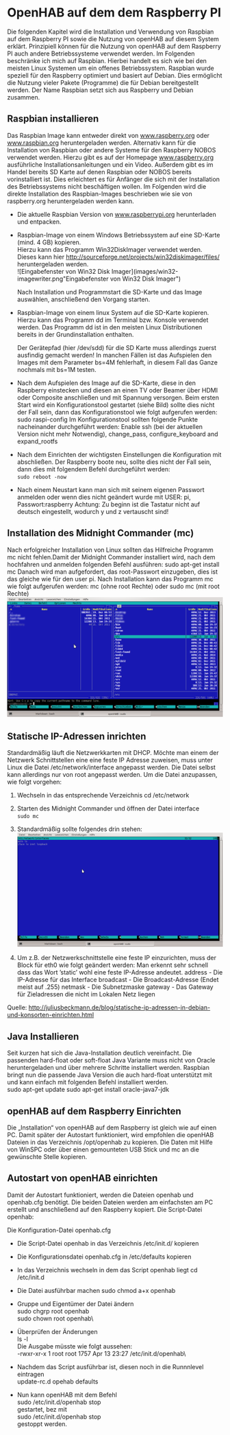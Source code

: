 OpenHAB auf dem dem Raspberry PI
================================

Die folgenden Kapitel wird die Installation und Verwendung von Raspbian
auf dem Raspberry PI sowie die Nutzung von openHAB auf diesem System
erklärt. Prinzipiell können für die Nutzung von openHAB auf dem
Raspberry PI auch andere Betriebssysteme verwendet werden. Im Folgenden
beschränke ich mich auf Raspbian. Hierbei handelt es sich wie bei den
meisten Linux Systemen um ein offenes Betriebssystem. Raspbian wurde
speziell für den Raspberry optimiert und basiert auf Debian. Dies
ermöglicht die Nutzung vieler Pakete (Programme) die für Debian
bereitgestellt werden. Der Name Raspbian setzt sich aus Raspberry und
Debian zusammen.

Raspbian installieren
---------------------

Das Raspbian Image kann entweder direkt von www.raspberry.org oder
www.raspbian.org heruntergeladen werden. Alternativ kann für die
Installation von Raspbian oder andere Systeme für den Raspberry NOBOS
verwendet werden. Hierzu gibt es auf der Homepage www.raspberry.org
ausführliche Installationsanleitungen und ein Video. Außerdem gibt es im
Handel bereits SD Karte auf denen Raspbian oder NOBOS bereits
vorinstalliert ist. Dies erleichtert es für Anfänger die sich mit der
Installation des Betriebssystems nicht beschäftigen wollen. Im Folgenden
wird die direkte Installation des Raspbian-Images beschrieben wie sie
von raspberry.org heruntergeladen werden kann.

-   Die aktuelle Raspbian Version von www.raspberrypi.org herunterladen und entpacken.

-   Raspbian-Image von einem Windows Betriebssystem auf eine SD-Karte
    (mind. 4 GB) kopieren.  
    Hierzu kann das Programm Win32DiskImager verwendet werden. Dieses
    kann hier http://sourceforge.net/projects/win32diskimager/files/
    heruntergeladen werden.  
    ![Eingabefenster von Win32 Disk Imager](images/win32-imagewriter.png"Eingabefenster von Win32 Disk Imager")

    Nach Installation und Programmstart die SD-Karte und das Image auswählen, anschließend den Vorgang
    starten.

-   Raspbian-Image von einem linux System auf die SD-Karte kopieren.  
    Hierzu kann das Programm dd im Terminal bzw. Konsole verwendet werden. Das Programm dd ist in den meisten Linux Distributionen bereits in der Grundinstallation enthalten.  

    Der Gerätepfad (hier /dev/sdd) für die SD Karte muss allerdings
    zuerst ausfindig gemacht werden! In manchen Fällen ist das
    Aufspielen den Images mit dem Parameter bs=4M fehlerhaft, in diesem
    Fall das Ganze nochmals mit bs=1M testen.

-   Nach dem Aufspielen des Image auf die SD-Karte, diese in den
    Raspberry einstecken und diesen an einen TV oder Beamer über HDMI
    oder Composite anschließen und mit Spannung versorgen. Beim ersten
    Start wird ein Konfigurationstool gestartet (siehe Bild) sollte dies
    nicht der Fall sein, dann das Konfigurationstool wie folgt
    aufgerufen werden: sudo raspi-config Im Konfigurationstool sollten
    folgende Punkte nacheinander durchgeführt werden: Enable ssh (bei
    der aktuellen Version nicht mehr Notwendig), change_pass,
    configure_keyboard and expand_rootfs

-   Nach dem Einrichten der wichtigsten Einstellungen die Konfiguration
    mit <Finish> abschließen. Der Raspberry boote neu, sollte dies
    nicht der Fall sein, dann dies mit folgendem Befehl durchgeführt
    werden:  
    `sudo reboot -now`

-   Nach einem Neustart kann man sich mit seinem eigenen Passwort
    anmelden oder wenn dies nicht geändert wurde mit USER: pi,
    Passwort:raspberry Achtung: Zu beginn ist die Tastatur nicht auf
    deutsch eingestellt, wodurch y und z vertauscht sind!

Installation des Midnight Commander (mc)
----------------------------------------

Nach erfolgreicher Installation von Linux sollten das Hilfreiche
Programm mc nicht fehlen.Damit der Midnight Commander installiert wird,
nach dem hochfahren und anmelden folgenden Befehl ausführen: sudo
apt-get install mc Danach wird man aufgefordert, das root-Passwort
einzugeben, dies ist das gleiche wie für den user pi. Nach Installation
kann das Programm mc wie folgt aufgerufen werden: mc (ohne root Rechte)
oder sudo mc (mit root Rechte)  
![Midnight Commander](images/mc_home.png "Midnight Commander")

Statische IP-Adressen inrichten
-------------------------------

Standardmäßig läuft die Netzwerkkarten mit DHCP. Möchte man einem der
Netzwerk Schnittstellen eine eine feste IP Adresse zuweisen, muss unter
Linux die Datei /etc/network/interface angepasst werden. Die Datei
selbst kann allerdings nur von root angepasst werden. Um die Datei
anzupassen, wie folgt vorgehen:

1.  Wechseln in das entsprechende Verzeichnis cd /etc/network

2.  Starten des Midnight Commander und öffnen der Datei interface  
    `sudo mc`

3.  Standardmäßig sollte folgendes drin stehen:  
    ![Inhalt der Datei interface](images/mc_network.png "Inhalt der Datei interface")

4.  Um z.B. der Netzwerkschnittstelle eine feste IP einzurichten, muss
    der Block für eth0 wie folgt geändert werden: Man erkennt sehr
    schnell dass das Wort ’static’ wohl eine feste IP-Adresse andeutet.
    address - Die IP-Adresse für das Interface broadcast - Die
    Broadcast-Adresse (Endet meist auf .255) netmask - Die Subnetzmaske
    gateway - Das Gateway für Zieladressen die nicht im Lokalen Netz
    liegen

Quelle: http://juliusbeckmann.de/blog/statische-ip-adressen-in-debian-und-konsorten-einrichten.html

Java Installieren
-----------------

Seit kurzen hat sich die Java-Installation deutlich vereinfacht. Die
passenden hard-float oder soft-float Java Variante muss nicht von Oracle
heruntergeladen und über mehrere Schritte installiert werden. Raspbian
bringt nun die passende Java Version die auch hard-float unterstützt mit
und kann einfach mit folgenden Befehl installiert werden.  
    sudo apt-get update
    sudo apt-get install oracle-java7-jdk

openHAB auf dem Raspberry Einrichten
------------------------------------

Die „Installation“ von openHAB auf dem Raspberry ist gleich wie auf
einen PC. Damit später der Autostart funktioniert, wird empfohlen die
openHAB Dateien in das Verzeichnis /opt/openhab zu kopieren. Die Daten
mit Hilfe von WinSPC oder über einen gemounteten USB Stick und mc an die
gewünschte Stelle kopieren.

Autostart von openHAB einrichten
--------------------------------

Damit der Autostart funktioniert, werden die Dateien openhab und
openhab.cfg benötigt. Die beiden Dateien werden am einfachsten am PC
erstellt und anschließend auf den Raspberry kopiert. Die Script-Datei
openhab:

Die Konfiguration-Datei openhab.cfg

-   Die Script-Datei openhab in das Verzeichnis /etc/init.d/ kopieren

-   Die Konfigurationsdatei openhab.cfg in /etc/defaults kopieren

-   In das Verzeichnis wechseln in dem das Script openhab liegt cd
    /etc/init.d

-   Die Datei ausführbar machen sudo chmod a+x openhab

-   Gruppe und Eigentümer der Datei ändern\
    sudo chgrp root openhab\
    sudo chown root openhab\

-   Überprüfen der Änderungen\
    ls -l\
    Die Ausgabe müsste wie folgt aussehen:\
    -rwxr-xr-x 1 root root 1757 Apr 13 23:27 /etc/init.d/openhab\

-   Nachdem das Script ausführbar ist, diesen noch in die Runnnlevel
    eintragen\
    update-rc.d opehab defaults

-   Nun kann openHAB mit dem Befehl\
    sudo /etc/init.d/openhab stop\
    gestartet, bez mit\
    sudo /etc/init.d/openhab stop\
    gestoppt werden.


